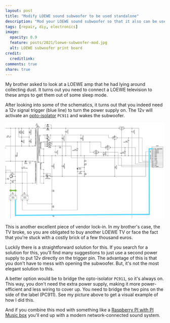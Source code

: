 ```yaml
---
layout: post
title: "Modify LOEWE sound subwoofer to be used standalone"
description: "Mod your LOEWE sound subwoofer so that it also can be used without a television"
tags: [repair, diy, electronics]
image:
  opacity: 0.9
  feature: posts/2021/loewe-subwoofer-mod.jpg
  alt: LOEWE subwoofer print board
credit:
  creditlink:
comments: true
share: true
---
```

My brother asked to look at a LOEWE amp that he had lying around collecting dust. It turns out you need to connect a LOEWE television to these amps to get them out of some sleep mode.

After looking into some of the schematics, it turns out that you indeed need a 12v signal trigger (blue line) to turn the power supply on. The 12v will activate an [opto-isolator](https://en.wikipedia.org/wiki/Opto-isolator) `PC911` and wakes the subwoofer.

![LOEWE subwoofer schematics trigger standalone](/images/posts/2021/loewe-subwoofer-schematics.png)

This is another excellent piece of vendor lock-in. In my brother's case, the TV broke, so you are obligated to buy another LOEWE TV or face the fact that you're stuck with a costly brick of a few thousand euros.

Luckily there is a straightforward solution for this. If you search for a solution for this, you'll find many suggestions to just use a second power supply to put 12v directly on the trigger pin. The advantage of this is that you don't have to mess with opening the subwoofer. But, it's not the most elegant solution to this.

A better option would be to bridge the opto-isolator `PC911`, so it's always on. This way, you don't need the extra power supply, making it more power-efficient and less wiring to cover up.
You need to bridge the two pins on the side of the label (PC911). See my picture above to get a visual example of how I did this.

And if you combine this mod with something like a [Raspberry PI with PI Music box](https://www.sitebase.be/diy-remote-speaker-with-raspberry-pi/) you'll end up with a modern network-connected sound system.
